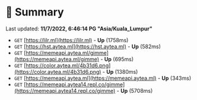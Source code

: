 # 📖 Summary
Last updated: **11/7/2022, 6:46:14 PG "Asia/Kuala_Lumpur"**

- `GET` [https://lilr.ml](https://lilr.ml) - **Up** (1758ms)
- `GET` [https://hst.aytea.ml](https://hst.aytea.ml) - **Up** (582ms)
- `GET` [https://memeapi.aytea.ml/gimme](https://memeapi.aytea.ml/gimme) - **Up** (695ms)
- `GET` [https://color.aytea.ml/4b31d6.png](https://color.aytea.ml/4b31d6.png) - **Up** (1380ms)
- `GET` [https://memeapi.aytea.ml](https://memeapi.aytea.ml) - **Up** (343ms)
- `GET` [https://memeapi.aytea14.repl.co/gimme](https://memeapi.aytea14.repl.co/gimme) - **Up** (5708ms)
